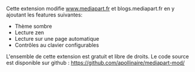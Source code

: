 Cette extension modifie www.mediapart.fr et blogs.mediapart.fr en y ajoutant les features suivantes:

- Thème sombre
- Lecture zen
- Lecture sur une page automatique
- Contrôles au clavier configurables

L'ensemble de cette extension est gratuit et libre de droits. Le code source est disponible sur github : https://github.com/apollinaire/mediapart-mod/
